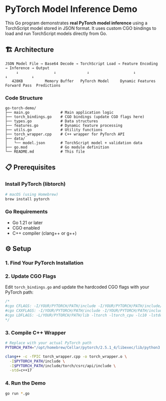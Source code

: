 # PyTorch Model Inference Demo

This Go program demonstrates **real PyTorch model inference** using a TorchScript model stored in JSON format. It uses custom CGO bindings to load and run TorchScript models directly from Go.

## 🏗️ **Architecture**

```
JSON Model File → Base64 Decode → TorchScript Load → Feature Encoding → Inference → Output
     ↓                ↓              ↓                    ↓              ↓           ↓
   428KB          Memory Buffer   PyTorch Model     Dynamic Features  Forward Pass  Predictions
```

### **Code Structure**
```
go-torch-demo/
├── main.go              # Main application logic
├── torch_bindings.go    # CGO bindings (update CGO flags here)
├── types.go             # Data structures
├── features.go          # Dynamic feature processing
├── utils.go             # Utility functions
├── torch_wrapper.cpp    # C++ wrapper for PyTorch API
├── data/
│   └── model.json       # TorchScript model + validation data
├── go.mod               # Go module definition
└── README.md            # This file
```

## 📋 **Prerequisites**

### Install PyTorch (libtorch)
```bash
# macOS (using Homebrew)
brew install pytorch
```

### Go Requirements
- Go 1.21 or later
- CGO enabled
- C++ compiler (clang++ or g++)

## ⚙️ **Setup**

### 1. Find Your PyTorch Installation

### 2. Update CGO Flags
Edit `torch_bindings.go` and update the hardcoded CGO flags with your PyTorch path:

```go
/*
#cgo CFLAGS: -I/YOUR/PYTORCH/PATH/include -I/YOUR/PYTORCH/PATH/include/torch/csrc/api/include
#cgo CXXFLAGS: -I/YOUR/PYTORCH/PATH/include -I/YOUR/PYTORCH/PATH/include/torch/csrc/api/include -std=c++17
#cgo LDFLAGS: -L/YOUR/PYTORCH/PATH/lib -ltorch -ltorch_cpu -lc10 -lstdc++ torch_wrapper.o
*/
```

### 3. Compile C++ Wrapper
```bash
# Replace with your actual PyTorch path
PYTORCH_PATH="/opt/homebrew/Cellar/pytorch/2.5.1_4/libexec/lib/python3.13/site-packages/torch"

clang++ -c -fPIC torch_wrapper.cpp -o torch_wrapper.o \
  -I$PYTORCH_PATH/include \
  -I$PYTORCH_PATH/include/torch/csrc/api/include \
  -std=c++17
```

### 4. Run the Demo
```bash
go run *.go
```
